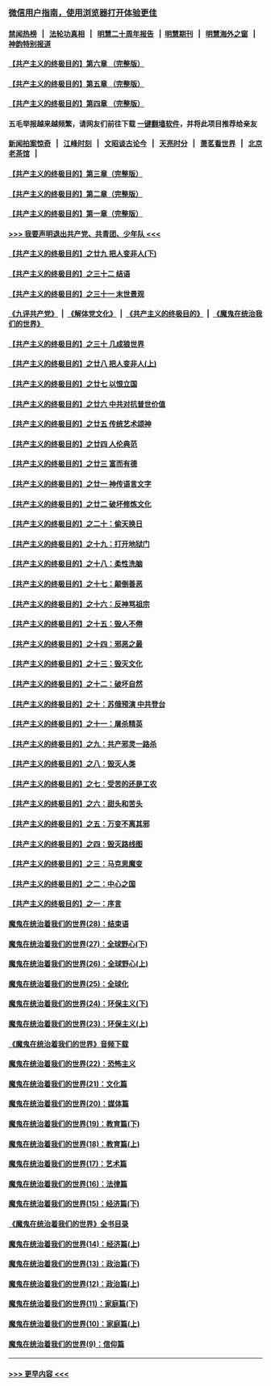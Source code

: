 ### [微信用户指南，使用浏览器打开体验更佳](https://github.com/gfw-breaker/banned-news1/blob/master/indexes/wechat-guide.md?t=0)
#### [禁闻热榜](热点新闻.md?t=0)  &nbsp;&nbsp;|&nbsp;&nbsp; [法轮功真相](https://github.com/gfw-breaker/truth/blob/master/README.md?t=0) &nbsp;&nbsp;|&nbsp;&nbsp; [明慧二十周年报告](https://github.com/gfw-breaker/mh-reports/blob/master/README.md?t=0) &nbsp;&nbsp;|&nbsp;&nbsp;[明慧期刊](https://github.com/gfw-breaker/mh-qikan) &nbsp;&nbsp;|&nbsp;&nbsp; [明慧海外之窗](https://github.com/gfw-breaker/mh-news/blob/master/README.md?t=0) &nbsp;&nbsp;|&nbsp;&nbsp; [神韵特别报道](https://github.com/gfw-breaker/mh-news/blob/master/shenyun.md?t=0)
#### [【共产主义的终极目的】第六章 （完整版）](../pages/nsc422/n11428913.md?t=02051444) 
#### [【共产主义的终极目的】第五章 （完整版）](../pages/nsc422/n11428912.md?t=02051444) 
#### [【共产主义的终极目的】第四章 （完整版）](../pages/nsc422/n11428907.md?t=02051444) 
#### 五毛举报越来越频繁，请网友们前往下载 [一键翻墙软件](https://github.com/gfw-breaker/ssr-accounts)，并将此项目推荐给亲友
#### [新闻拍案惊奇](https://github.com/gfw-breaker/banned-news1/blob/master/pages/link4.md) &nbsp;&nbsp;|&nbsp;&nbsp; [江峰时刻](https://github.com/gfw-breaker/banned-news1/blob/master/pages/link4.md) &nbsp;&nbsp;|&nbsp;&nbsp; [文昭谈古论今](https://github.com/gfw-breaker/banned-news1/blob/master/pages/link4.md) &nbsp;&nbsp;|&nbsp;&nbsp; [天亮时分](https://github.com/gfw-breaker/banned-news1/blob/master/pages/link4.md) &nbsp;&nbsp;|&nbsp;&nbsp; [萧茗看世界](https://github.com/gfw-breaker/banned-news1/blob/master/pages/link4.md) &nbsp;&nbsp;|&nbsp;&nbsp; [北京老茶馆](https://github.com/gfw-breaker/banned-news1/blob/master/pages/link4.md) &nbsp;&nbsp;|&nbsp;&nbsp; 
#### [【共产主义的终极目的】第三章（完整版）](../pages/nsc422/n11428848.md?t=02051444) 
#### [【共产主义的终极目的】第二章（完整版）](../pages/nsc422/n11428831.md?t=02051444) 
#### [【共产主义的终极目的】第一章（完整版）](../pages/nsc422/n11417651.md?t=02051444) 
#### [>>> 我要声明退出共产党、共青团、少年队 <<<](https://github.com/begood0513/goodnews/blob/master/quit/letter.md) 
#### [【共产主义的终极目的】之廿九 把人变非人(下)](../pages/nsc422/n11344140.md?t=02051444) 
#### [【共产主义的终极目的】之三十二 结语](../pages/nsc422/n11360535.md?t=02051444) 
#### [【共产主义的终极目的】之三十一 末世景观](../pages/nsc422/n11351129.md?t=02051444) 
#### [《九评共产党》](https://github.com/begood0513/9ping.md/blob/master/README.md) &nbsp;|&nbsp; [《解体党文化》](../../../../jtdwh.md/blob/master/README.md)  &nbsp;|&nbsp; [《共产主义的终极目的》](../../../../gczydzjmd.md/blob/master/README.md) &nbsp;|&nbsp; [《魔鬼在统治我们的世界》](../../../../mgztzwmdsj.md/blob/master/README.md) 
#### [【共产主义的终极目的】之三十 几成狼世界](../pages/nsc422/n11348280.md?t=02051444) 
#### [【共产主义的终极目的】之廿八 把人变非人(上)](../pages/nsc422/n11340492.md?t=02051444) 
#### [【共产主义的终极目的】之廿七 以恨立国](../pages/nsc422/n11336944.md?t=02051444) 
#### [【共产主义的终极目的】之廿六 中共对抗普世价值](../pages/nsc422/n11324785.md?t=02051444) 
#### [【共产主义的终极目的】之廿五 传统艺术颂神](../pages/nsc422/n11296396.md?t=02051444) 
#### [【共产主义的终极目的】之廿四 人伦典范](../pages/nsc422/n11296397.md?t=02051444) 
#### [【共产主义的终极目的】之廿三 富而有德](../pages/nsc422/n11283598.md?t=02051444) 
#### [【共产主义的终极目的】之廿一 神传语言文字](../pages/nsc422/n11263265.md?t=02051444) 
#### [【共产主义的终极目的】之廿二 破坏修炼文化](../pages/nsc422/n11245728.md?t=02051444) 
#### [【共产主义的终极目的】之二十：偷天换日](../pages/nsc422/n11238846.md?t=02051444) 
#### [【共产主义的终极目的】之十九：打开地狱门](../pages/nsc422/n11206376.md?t=02051444) 
#### [【共产主义的终极目的】之十八：柔性洗脑](../pages/nsc422/n11199994.md?t=02051444) 
#### [【共产主义的终极目的】之十七：颠倒善恶](../pages/nsc422/n11179782.md?t=02051444) 
#### [【共产主义的终极目的】之十六：反神骂祖宗](../pages/nsc422/n11166798.md?t=02051444) 
#### [【共产主义的终极目的】之十五：毁人不倦](../pages/nsc422/n11166792.md?t=02051444) 
#### [【共产主义的终极目的】之十四：邪恶之最](../pages/nsc422/n11150249.md?t=02051444) 
#### [【共产主义的终极目的】之十三：毁灭文化](../pages/nsc422/n11135227.md?t=02051444) 
#### [【共产主义的终极目的】之十二：破坏自然](../pages/nsc422/n11135214.md?t=02051444) 
#### [【共产主义的终极目的】之十：苏俄预演 中共登台](../pages/nsc422/n11118424.md?t=02051444) 
#### [【共产主义的终极目的】之十一：屠杀精英](../pages/nsc422/n11118442.md?t=02051444) 
#### [【共产主义的终极目的】之九：共产邪灵一路杀](../pages/nsc422/n11114139.md?t=02051444) 
#### [【共产主义的终极目的】之八：毁灭人类](../pages/nsc422/n11108503.md?t=02051444) 
#### [【共产主义的终极目的】之七：受苦的还是工农](../pages/nsc422/n11101809.md?t=02051444) 
#### [【共产主义的终极目的】之六：甜头和苦头](../pages/nsc422/n11096971.md?t=02051444) 
#### [【共产主义的终极目的】之五：万变不离其邪](../pages/nsc422/n11091285.md?t=02051444) 
#### [【共产主义的终极目的】之四：毁灭路线图](../pages/nsc422/n11086284.md?t=02051444) 
#### [【共产主义的终极目的】之三：马克思魔变](../pages/nsc422/n11061941.md?t=02051444) 
#### [【共产主义的终极目的】之二：中心之国](../pages/nsc422/n11047728.md?t=02051444) 
#### [【共产主义的终极目的】之一：序言](../pages/nsc422/n11086077.md?t=02051444) 
#### [魔鬼在统治着我们的世界(28)：结束语](../pages/nsc422/n10936246.md?t=02051444) 
#### [魔鬼在统治着我们的世界(27)：全球野心(下)](../pages/nsc422/n10928319.md?t=02051444) 
#### [魔鬼在统治着我们的世界(26)：全球野心(上)](../pages/nsc422/n10900318.md?t=02051444) 
#### [魔鬼在统治着我们的世界(25)：全球化](../pages/nsc422/n10788205.md?t=02051444) 
#### [魔鬼在统治着我们的世界(24)：环保主义(下)](../pages/nsc422/n10695307.md?t=02051444) 
#### [魔鬼在统治着我们的世界(23)：环保主义(上)](../pages/nsc422/n10688613.md?t=02051444) 
#### [《魔鬼在统治着我们的世界》音频下载](../pages/nsc422/n10635553.md?t=02051444) 
#### [魔鬼在统治着我们的世界(22)：恐怖主义](../pages/nsc422/n10614727.md?t=02051444) 
#### [魔鬼在统治着我们的世界(21)：文化篇](../pages/nsc422/n10597706.md?t=02051444) 
#### [魔鬼在统治着我们的世界(20)：媒体篇](../pages/nsc422/n10586579.md?t=02051444) 
#### [魔鬼在统治着我们的世界(19)：教育篇(下)](../pages/nsc422/n10564808.md?t=02051444) 
#### [魔鬼在统治着我们的世界(18)：教育篇(上)](../pages/nsc422/n10526970.md?t=02051444) 
#### [魔鬼在统治着我们的世界(17)：艺术篇](../pages/nsc422/n10499093.md?t=02051444) 
#### [魔鬼在统治着我们的世界(16)：法律篇](../pages/nsc422/n10485969.md?t=02051444) 
#### [魔鬼在统治着我们的世界(15)：经济篇(下)](../pages/nsc422/n10469975.md?t=02051444) 
#### [《魔鬼在统治着我们的世界》全书目录](../pages/nsc422/n10464261.md?t=02051444) 
#### [魔鬼在统治着我们的世界(14)：经济篇(上)](../pages/nsc422/n10457370.md?t=02051444) 
#### [魔鬼在统治着我们的世界(13)：政治篇(下)](../pages/nsc422/n10448270.md?t=02051444) 
#### [魔鬼在统治着我们的世界(12)：政治篇(上)](../pages/nsc422/n10444576.md?t=02051444) 
#### [魔鬼在统治着我们的世界(11)：家庭篇(下)](../pages/nsc422/n10440961.md?t=02051444) 
#### [魔鬼在统治着我们的世界(10)：家庭篇(上)](../pages/nsc422/n10435448.md?t=02051444) 
#### [魔鬼在统治着我们的世界(9)：信仰篇](../pages/nsc422/n10432159.md?t=02051444) 

----
#### [ >>> 更早内容 <<< ](../indexes/nsc422-earlier.md)
